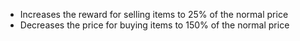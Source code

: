 - Increases the reward for selling items to 25% of the normal price
- Decreases the price for buying items to 150% of the normal price
